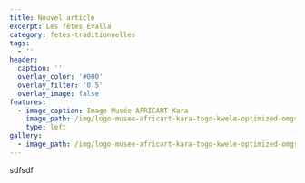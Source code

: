 ```yaml
---
title: Nouvel article
excerpt: Les fêtes Evalla
category: fetes-traditionnelles
tags:
  - ''
header:
  caption: ''
  overlay_color: '#000'
  overlay_filter: '0.5'
  overlay_image: false
features:
  - image_caption: Image Musée AFRICART Kara
    image_path: /img/logo-musee-africart-kara-togo-kwele-optimized-omgsvg.svg
    type: left
gallery:
  - image_path: /img/logo-musee-africart-kara-togo-kwele-optimized-omgsvg.svg
---
```

sdfsdf
